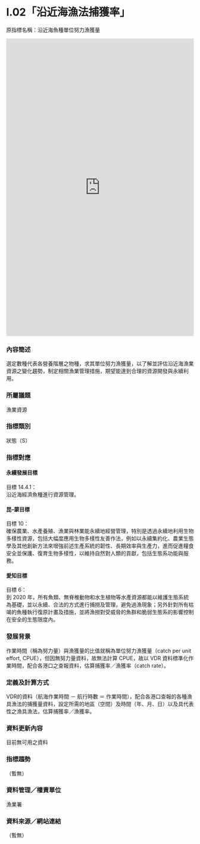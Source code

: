 # I.02「沿近海漁法捕獲率」
原指標名稱：沿近海魚種單位努力漁獲量

<iframe src="https://TaiBON.github.io/biodiv_indicators/I.02%20沿近海漁法捕獲率.html" width="100%" height="800" frameborder="0"></iframe>


### 內容簡述
選定數種代表各營養階層之物種，求其單位努力漁獲量，以了解並評估沿近海漁業資源之變化趨勢，制定相關漁業管理措施，期望能達到合理的資源開發與永續利用。 

### 所屬議題
漁業資源
### 指標類別
狀態（S）
### 指標對應
#### 永續發展目標
目標 14.4.1：<br>
沿近海經濟魚種進行資源管理。
#### 昆–蒙目標
目標 10：<br>
確保農業、水產養殖、漁業與林業能永續地經營管理，特別是透過永續地利用生物多樣性資源，包括大幅度應用生物多樣性友善作法，例如以永續集約化、農業生態學及其他創新方法來增強前述生產系統的韌性、長期效率與生產力，進而促進糧食安全並保護、復育生物多樣性，以維持自然對人類的貢獻，包括生態系功能與服務。
#### 愛知目標
目標 6：<br>
到 2020 年，所有魚類、無脊椎動物和水生植物等水產資源都能以維護生態系統為基礎，並以永續、合法的方式進行捕撈及管理，避免過漁現象；另外針對所有枯竭的魚種執行復原計畫及措施，並將漁撈對受威脅的魚群和脆弱生態系的影響控制在安全的生態限度內。
### 發展背景
作業時間（稱為努力量）與漁獲量的比值就稱為單位努力漁獲量（catch per unit effort, CPUE），但因無努力量資料，故無法計算 CPUE，故以 VDR 資料標準化作業時間，配合各港口之查報資料，估算捕獲率／漁獲率（catch rate）。
### 定義及計算方式
VDR的資料（航海作業時間 － 航行時數 ＝ 作業時間），配合各港口查報的各種漁具漁法的捕獲量資料，設定所需的地區（空間）及時間（年、月、日）以及具代表性之漁具漁法，估算捕獲率／漁獲率。
### 資料更新內容
目前無可用之資料
### 指標趨勢
（暫無）
### 資料管理／權責單位
漁業署
### 資料來源／網站連結
（暫無）
